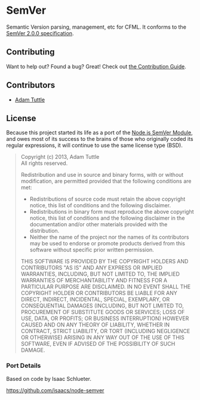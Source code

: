 # SemVer

Semantic Version parsing, management, etc for CFML. It conforms to the [SemVer 2.0.0 specification](http://semver.org/spec/v2.0.0.html).

## Contributing

Want to help out? Found a bug? Great! Check out [the Contribution Guide](https://github.com/atuttle/cf-semver/blob/master/contributing.md#contribution-guide).

## Contributors

* [Adam Tuttle](http://github.com/atuttle/)

## License

Because this project started its life as a port of the [Node.js SemVer Module](https://github.com/isaacs/node-semver), and owes most of its success to the brains of those who originally coded its regular expressions, it will continue to use the same license type (BSD).

> Copyright (c) 2013, Adam Tuttle<br/>
> All rights reserved.
>
> Redistribution and use in source and binary forms, with or without modification, are permitted provided that the following conditions are met:
>
>* Redistributions of source code must retain the above copyright notice, this list of conditions and the following disclaimer.
>* Redistributions in binary form must reproduce the above copyright notice, this list of conditions and the following disclaimer in the documentation and/or other materials provided with the distribution.
>* Neither the name of the project nor the names of its contributors may be used to endorse or promote products derived from this software without specific prior written permission.
>
> THIS SOFTWARE IS PROVIDED BY THE COPYRIGHT HOLDERS AND CONTRIBUTORS "AS IS" AND ANY EXPRESS OR IMPLIED WARRANTIES, INCLUDING, BUT NOT LIMITED TO, THE IMPLIED WARRANTIES OF MERCHANTABILITY AND FITNESS FOR A PARTICULAR PURPOSE ARE DISCLAIMED. IN NO EVENT SHALL THE COPYRIGHT HOLDER OR CONTRIBUTORS BE LIABLE FOR ANY DIRECT, INDIRECT, INCIDENTAL, SPECIAL, EXEMPLARY, OR CONSEQUENTIAL DAMAGES (INCLUDING, BUT NOT LIMITED TO, PROCUREMENT OF SUBSTITUTE GOODS OR SERVICES; LOSS OF USE, DATA, OR PROFITS; OR BUSINESS INTERRUPTION) HOWEVER CAUSED AND ON ANY THEORY OF LIABILITY, WHETHER IN CONTRACT, STRICT LIABILITY, OR TORT (INCLUDING NEGLIGENCE OR OTHERWISE) ARISING IN ANY WAY OUT OF THE USE OF THIS SOFTWARE, EVEN IF ADVISED OF THE POSSIBILITY OF SUCH DAMAGE.

### Port Details

Based on code by Isaac Schlueter.

https://github.com/isaacs/node-semver
